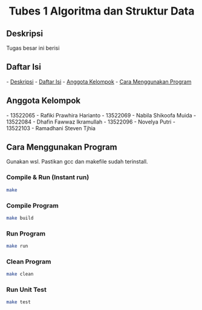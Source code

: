 <h1 align="center">Tubes 1 Algoritma dan Struktur Data</h1>

<h2 id="description">Deskripsi</h2>
Tugas besar ini berisi

<h2 id="table-of-contents">Daftar Isi</h2>
- <a href="#description">Deskripsi</a>
- <a href="#table-of-contents">Daftar Isi</a>
- <a href="#member">Anggota Kelompok</a>
- <a href="#how-to-run">Cara Menggunakan Program</a>

<h2 id="member">Anggota Kelompok</h2>
- 13522065 - Rafiki Prawhira Harianto
- 13522069 - Nabila Shikoofa Muida
- 13522084 - Dhafin Fawwaz Ikramullah
- 13522096 - Novelya Putri
- 13522103 - Ramadhani Steven Tjhia

<h2 id="how-to-run">Cara Menggunakan Program</h2>
Gunakan wsl. Pastikan gcc dan makefile sudah terinstall.

### Compile & Run (Instant run)
```bash
make
```

### Compile Program
```bash
make build
```

### Run Program
```bash
make run
```

### Clean Program
```bash
make clean
```

### Run Unit Test
```bash
make test
```
